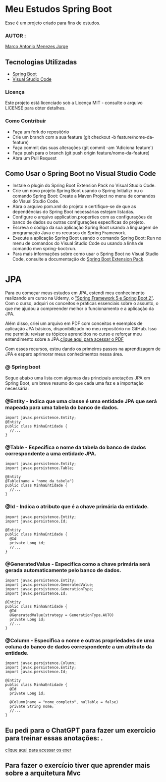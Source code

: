 # Meu Estudos Spring Boot

Esse é um projeto criado  para fins de estudos.

### AUTOR :
[Marco Antonio Menezes Jorge](https://github.com/MarcoAntonioMj)
## Tecnologias Utilizadas
- [Spring Boot](https://marketplace.visualstudio.com/items?itemName=vmware.vscode-boot-dev-pack)
- [Visual Studio Code](https://code.visualstudio.com/)

### Licença
Este projeto está licenciado sob a Licença MIT - consulte o arquivo LICENSE para obter detalhes.

### Como Contribuir
- Faça um fork do repositório
- Crie um branch com a sua feature (git checkout -b feature/nome-da-feature)
- Faça commit das suas alterações (git commit -am 'Adiciona feature')
- Faça push para o branch (git push origin feature/nome-da-feature)
- Abra um Pull Request

## Como Usar o Spring Boot no Visual Studio Code
- Instale o plugin do Spring Boot Extension Pack no Visual Studio Code.
- Crie um novo projeto Spring Boot usando o Spring Initializr ou o comando Spring Boot: Create a Maven Project no menu de comandos do Visual Studio Code.
- Abra o arquivo pom.xml do projeto e certifique-se de que as dependências do Spring Boot necessárias estejam listadas.
- Configure o arquivo application.properties com as configurações de banco de dados ou outras configurações específicas do projeto.
- Escreva o código da sua aplicação Spring Boot usando a linguagem de programação Java e os recursos do Spring Framework.
- Execute a aplicação Spring Boot usando o comando Spring Boot: Run no menu de comandos do Visual Studio Code ou usando a linha de comando mvn spring-boot:run.
- Para mais informações sobre como usar o Spring Boot no Visual Studio Code, consulte a documentação do [Spring Boot Extension Pack](https://marketplace.visualstudio.com/items?itemName=vmware.vscode-boot-dev-pack).

# JPA

Para eu começar meus estudos em JPA, estendi meu conhecimento realizando um curso na Udemy, o ["Spring Framework 5 e Spring Boot 2"](https://www.udemy.com/course/spring-framework-5-spring-boot-2/). Com o curso, adquiri os conceitos e práticas essenciais sobre o assunto, o que me ajudou a compreender melhor o funcionamento e a aplicação da JPA.

Além disso, criei um arquivo em PDF com conceitos e exemplos de aplicação JPA básicos, disponibilizado no meu repositório no GitHub. Isso me permitiu revisar os tópicos aprendidos no curso e reforçar meu entendimento sobre a JPA.[clique aqui para acessar o PDF](https://github.com/MarcoAntonioMj/Spring-Boot/tree/main/PDFS)

Com esses recursos, estou dando os primeiros passos na aprendizagem de JPA e espero aprimorar meus conhecimentos nessa área.

### @ Spring boot 

Segue abaixo uma lista com algumas das principais anotações JPA em Spring Boot, um breve resumo do que cada uma faz e a importação necessária: 

### @Entity - Indica que uma classe é uma entidade JPA que será mapeada para uma tabela do banco de dados.
```
import javax.persistence.Entity;
@Entity
public class MinhaEntidade {
  //...
}
```
### @Table - Especifica o nome da tabela do banco de dados correspondente a uma entidade JPA.
```
import javax.persistence.Entity;
import javax.persistence.Table;

@Entity
@Table(name = "nome_da_tabela")
public class MinhaEntidade {
  //...
}
```
### @Id - Indica o atributo que é a chave primária da entidade.
```
import javax.persistence.Entity;
import javax.persistence.Id;

@Entity
public class MinhaEntidade {
  @Id
  private Long id;
  //...
}
```
### @GeneratedValue - Especifica como a chave primária será gerada automaticamente pelo banco de dados.
```
import javax.persistence.Entity;
import javax.persistence.GeneratedValue;
import javax.persistence.GenerationType;
import javax.persistence.Id;

@Entity
public class MinhaEntidade {
  @Id
  @GeneratedValue(strategy = GenerationType.AUTO)
  private Long id;
  //...
}
```
### @Column - Especifica o nome e outras propriedades de uma coluna do banco de dados correspondente a um atributo da entidade.
```
import javax.persistence.Column;
import javax.persistence.Entity;
import javax.persistence.Id;

@Entity
public class MinhaEntidade {
  @Id
  private Long id;

  @Column(name = "nome_completo", nullable = false)
  private String nome;
  //...
}
```
## Eu pedi para o ChatGPT para fazer um exercício para treinar essas anotações: .
[clique aqui para acessar os exer](https://github.com/MarcoAntonioMj/Spring-Boot/blob/main/exer%20jpa.pdf)

## Para fazer o exercício tiver que aprender mais sobre a arquitetura Mvc
